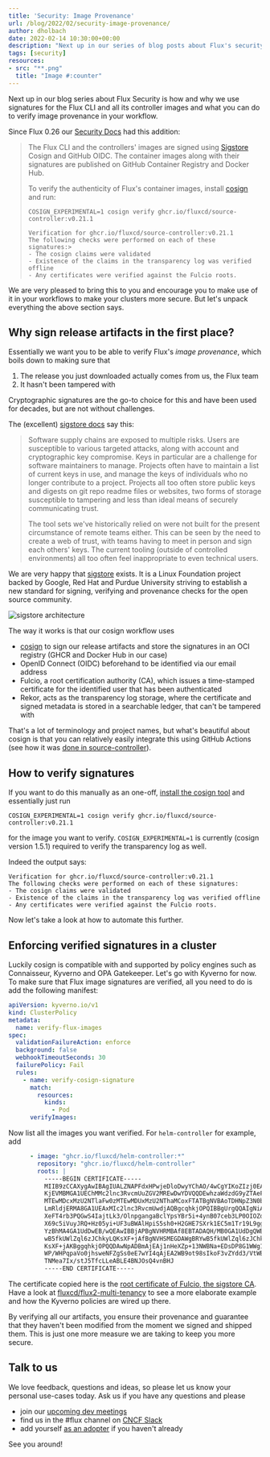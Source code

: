```yaml
---
title: 'Security: Image Provenance'
url: /blog/2022/02/security-image-provenance/
author: dholbach
date: 2022-02-14 10:30:00+00:00
description: "Next up in our series of blog posts about Flux's security considerations. This time: image provenance - how to make it part of your workflow and how it keeps you safe."
tags: [security]
resources:
- src: "**.png"
  title: "Image #:counter"
---
```


Next up in our blog series about Flux Security is how and why we use
signatures for the Flux CLI and all its controller images and what you
can do to verify image provenance in your workflow.

Since Flux 0.26 our [Security Docs](/flux/security/#signed-container-images)
had this addition:

> The Flux CLI and the controllers\' images are signed using
> [Sigstore](https://www.sigstore.dev/) Cosign and GitHub
> OIDC. The container images along with their signatures are published
> on GitHub Container Registry and Docker Hub.
>
> To verify the authenticity of Flux's container images, install
> [cosign](https://docs.sigstore.dev/cosign/installation/)
> and run:
>
> ```shell
> COSIGN_EXPERIMENTAL=1 cosign verify ghcr.io/fluxcd/source-controller:v0.21.1
>
> Verification for ghcr.io/fluxcd/source-controller:v0.21.1
> The following checks were performed on each of these signatures:>
> - The cosign claims were validated
> - Existence of the claims in the transparency log was verified offline
> - Any certificates were verified against the Fulcio roots.
> ```

We are very pleased to bring this to you and encourage you to make use
of it in your workflows to make your clusters more secure. But let's
unpack everything the above section says.

## Why sign release artifacts in the first place?

Essentially we want you to be able to verify Flux's *image provenance*, which
boils down to making sure that

1. The release you just downloaded actually comes from us, the Flux
   team
1. It hasn't been tampered with

Cryptographic signatures are the go-to choice for this and have been
used for decades, but are not without challenges.

The (excellent) [sigstore docs](https://docs.sigstore.dev/) say this:

> Software supply chains are exposed to multiple risks. Users are
> susceptible to various targeted attacks, along with account and
> cryptographic key compromise. Keys in particular are a challenge for
> software maintainers to manage. Projects often have to maintain a list
> of current keys in use, and manage the keys of individuals who no
> longer contribute to a project. Projects all too often store public
> keys and digests on git repo readme files or websites, two forms of
> storage susceptible to tampering and less than ideal means of securely
> communicating trust.
>
> The tool sets we've historically relied on were not built for the
> present circumstance of remote teams either. This can be seen by the
> need to create a web of trust, with teams having to meet in person and
> sign each others' keys. The current tooling (outside of controlled
> environments) all too often feel inappropriate to even technical
> users.

We are very happy that [sigstore](https://www.sigstore.dev/) exists.
It is a Linux Foundation project backed by Google, Red Hat and Purdue
University striving to establish a new standard for signing, verifying and
provenance checks for the open source community.

![sigstore architecture](featured-sigstore-architecture.png)

The way it works is that our cosign workflow uses

- [cosign](https://docs.sigstore.dev/cosign/overview) to
  sign our release artifacts and store the signatures in an OCI
  registry (GHCR and Docker Hub in our case)
- OpenID Connect (OIDC) beforehand to be identified via our email
  address
- Fulcio, a root certification authority (CA), which issues a
  time-stamped certificate for the identified user that has been
  authenticated
- Rekor, acts as the transparency log storage, where the certificate
  and signed metadata is stored in a searchable ledger, that can't
  be tampered with

That's a lot of terminology and project names, but what's beautiful
about cosign is that you can relatively easily integrate this using
GitHub Actions (see how it was [done in
source-controller](https://github.com/fluxcd/source-controller/pull/550/files)).

## How to verify signatures

If you want to do this manually as an one-off, [install the cosign
tool](https://docs.sigstore.dev/cosign/installation) and
essentially just run

```shell
COSIGN_EXPERIMENTAL=1 cosign verify ghcr.io/fluxcd/source-controller:v0.21.1
```

for the image you want to verify. `COSIGN_EXPERIMENTAL=1` is currently
(cosign version 1.5.1) required to verify the transparency log as well.

Indeed the output says:

```shell
Verification for ghcr.io/fluxcd/source-controller:v0.21.1
The following checks were performed on each of these signatures:
- The cosign claims were validated
- Existence of the claims in the transparency log was verified offline
- Any certificates were verified against the Fulcio roots.
```

Now let's take a look at how to automate this further.

## Enforcing verified signatures in a cluster

Luckily cosign is compatible with and supported by policy engines such
as Connaisseur, Kyverno and OPA Gatekeeper. Let's go with Kyverno for
now. To make sure that Flux image signatures are verified, all you need
to do is add the following manifest:

```yaml
apiVersion: kyverno.io/v1
kind: ClusterPolicy
metadata:
  name: verify-flux-images
spec:
  validationFailureAction: enforce
  background: false
  webhookTimeoutSeconds: 30
  failurePolicy: Fail
  rules:
    - name: verify-cosign-signature
      match:
        resources:
          kinds:
            - Pod
      verifyImages:
```

Now list all the images you want verified. For `helm-controller` for
example, add

```yaml
      - image: "ghcr.io/fluxcd/helm-controller:*"
        repository: "ghcr.io/fluxcd/helm-controller"
        roots: |
          -----BEGIN CERTIFICATE-----
          MIIB9zCCAXygAwIBAgIUALZNAPFdxHPwjeDloDwyYChAO/4wCgYIKoZIzj0EAwMw
          KjEVMBMGA1UEChMMc2lnc3RvcmUuZGV2MREwDwYDVQQDEwhzaWdzdG9yZTAeFw0y
          MTEwMDcxMzU2NTlaFw0zMTEwMDUxMzU2NThaMCoxFTATBgNVBAoTDHNpZ3N0b3Jl
          LmRldjERMA8GA1UEAxMIc2lnc3RvcmUwdjAQBgcqhkjOPQIBBgUrgQQAIgNiAAT7
          XeFT4rb3PQGwS4IajtLk3/OlnpgangaBclYpsYBr5i+4ynB07ceb3LP0OIOZdxex
          X69c5iVuyJRQ+Hz05yi+UF3uBWAlHpiS5sh0+H2GHE7SXrk1EC5m1Tr19L9gg92j
          YzBhMA4GA1UdDwEB/wQEAwIBBjAPBgNVHRMBAf8EBTADAQH/MB0GA1UdDgQWBBRY
          wB5fkUWlZql6zJChkyLQKsXF+jAfBgNVHSMEGDAWgBRYwB5fkUWlZql6zJChkyLQ
          KsXF+jAKBggqhkjOPQQDAwNpADBmAjEAj1nHeXZp+13NWBNa+EDsDP8G1WWg1tCM
          WP/WHPqpaVo0jhsweNFZgSs0eE7wYI4qAjEA2WB9ot98sIkoF3vZYdd3/VtWB5b9
          TNMea7Ix/stJ5TfcLLeABLE4BNJOsQ4vnBHJ
          -----END CERTIFICATE-----

```

The certificate copied here is the [root certificate of Fulcio, the
sigstore CA](https://github.com/SigStore/fulcio#status).
Have a look at
[fluxcd/flux2-multi-tenancy](https://github.com/fluxcd/flux2-multi-tenancy)
to see a more elaborate example and how the Kyverno policies are wired
up there.

By verifying all our artifacts, you ensure their provenance and
guarantee that they haven't been modified from the moment we signed and
shipped them. This is just one more measure we are taking to keep you
more secure.

## Talk to us

We love feedback, questions and ideas, so please let us know your
personal use-cases today. Ask us if you have any questions and please

- join our [upcoming dev meetings](/community/#meetings)
- find us in the \#flux channel on [CNCF Slack](https://slack.cncf.io/)
- add yourself [as an adopter](/adopters/) if you haven't already

See you around!

